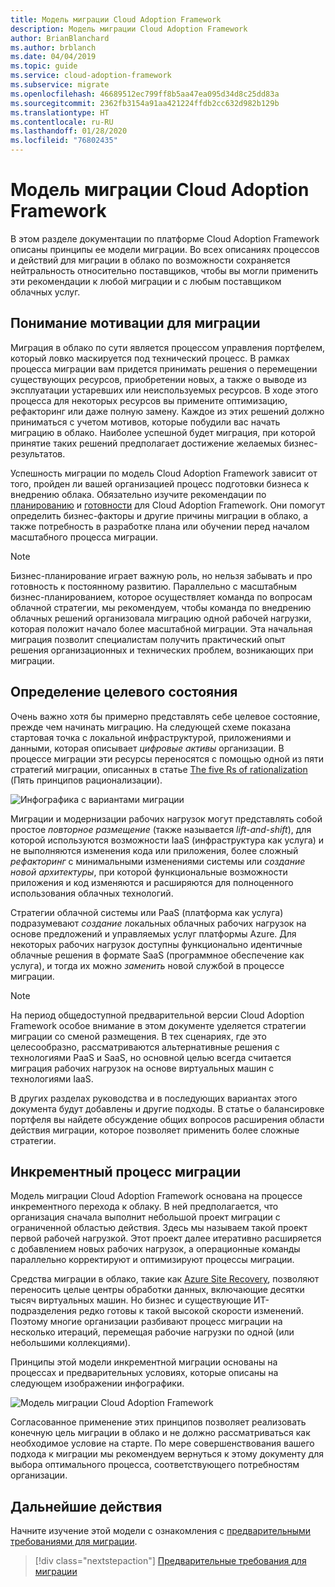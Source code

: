 ```yaml
---
title: Модель миграции Cloud Adoption Framework
description: Модель миграции Cloud Adoption Framework
author: BrianBlanchard
ms.author: brblanch
ms.date: 04/04/2019
ms.topic: guide
ms.service: cloud-adoption-framework
ms.subservice: migrate
ms.openlocfilehash: 46689512ec799ff8b5aa47ea095d34d8c25dd83a
ms.sourcegitcommit: 2362fb3154a91aa421224ffdb2cc632d982b129b
ms.translationtype: HT
ms.contentlocale: ru-RU
ms.lasthandoff: 01/28/2020
ms.locfileid: "76802435"
---
```

# <a name="cloud-adoption-framework-migration-model"></a>Модель миграции Cloud Adoption Framework

В этом разделе документации по платформе Cloud Adoption Framework описаны принципы ее модели миграции. Во всех описаниях процессов и действий для миграции в облако по возможности сохраняется нейтральность относительно поставщиков, чтобы вы могли применить эти рекомендации к любой миграции и с любым поставщиком облачных услуг.

## <a name="understand-migration-motivations"></a>Понимание мотивации для миграции

Миграция в облако по сути является процессом управления портфелем, который ловко маскируется под технический процесс. В рамках процесса миграции вам придется принимать решения о перемещении существующих ресурсов, приобретении новых, а также о выводе из эксплуатации устаревших или неиспользуемых ресурсов. В ходе этого процесса для некоторых ресурсов вы примените оптимизацию, рефакторинг или даже полную замену. Каждое из этих решений должно приниматься с учетом мотивов, которые побудили вас начать миграцию в облако. Наиболее успешной будет миграция, при которой принятие таких решений предполагает достижение желаемых бизнес-результатов.

Успешность миграции по модель Cloud Adoption Framework зависит от того, пройден ли вашей организацией процесс подготовки бизнеса к внедрению облака. Обязательно изучите рекомендации по [планированию](../../strategy/index.md) и [готовности](../../ready/index.md) для Cloud Adoption Framework. Они помогут определить бизнес-факторы и другие причины миграции в облако, а также потребность в разработке плана или обучении перед началом масштабного процесса миграции.

> [!NOTE]
> Бизнес-планирование играет важную роль, но нельзя забывать и про готовность к постоянному развитию. Параллельно с масштабным бизнес-планированием, которое осуществляет команда по вопросам облачной стратегии, мы рекомендуем, чтобы команда по внедрению облачных решений организовала миграцию одной рабочей нагрузки, которая положит начало более масштабной миграции. Эта начальная миграция позволит специалистам получить практический опыт решения организационных и технических проблем, возникающих при миграции.

## <a name="envision-an-end-state"></a>Определение целевого состояния

Очень важно хотя бы примерно представлять себе целевое состояние, прежде чем начинать миграцию. На следующей схеме показана стартовая точка с локальной инфраструктурой, приложениями и данными, которая описывает *цифровые активы* организации. В процессе миграции эти ресурсы переносятся с помощью одной из пяти стратегий миграции, описанных в статье [The five Rs of rationalization](../../digital-estate/5-rs-of-rationalization.md) (Пять принципов рационализации).

![Инфографика с вариантами миграции](../../_images/migrate/migration-options.png)

Миграции и модернизации рабочих нагрузок могут представлять собой простое _повторное размещение_ (также называется _lift-and-shift_), для которой используются возможности IaaS (инфраструктура как услуга) и не выполняются изменения кода или приложения, более сложный _рефакторинг_ с минимальными изменениями системы или _создание новой архитектуры_, при которой функциональные возможности приложения и код изменяются и расширяются для полноценного использования облачных технологий.

Стратегии облачной системы или PaaS (платформа как услуга) подразумевают *создание* локальных облачных рабочих нагрузок на основе предложений и управляемых услуг платформы Azure. Для некоторых рабочих нагрузок доступны функционально идентичные облачные решения в формате SaaS (программное обеспечение как услуга), и тогда их можно *заменить* новой службой в процессе миграции.

> [!NOTE]
> На период общедоступной предварительной версии Cloud Adoption Framework особое внимание в этом документе уделяется стратегии миграции со сменой размещения. В тех сценариях, где это целесообразно, рассматриваются альтернативные решения с технологиями PaaS и SaaS, но основной целью всегда считается миграция рабочих нагрузок на основе виртуальных машин с технологиями IaaS.
>
> В других разделах руководства и в последующих вариантах этого документа будут добавлены и другие подходы. В статье о балансировке портфеля вы найдете обсуждение общих вопросов расширения области действия миграции, которое позволяет применить более сложные стратегии.

## <a name="incremental-migration"></a>Инкрементный процесс миграции

Модель миграции Cloud Adoption Framework основана на процессе инкрементного перехода к облаку. В ней предполагается, что организация сначала выполнит небольшой проект миграции с ограниченной областью действия. Здесь мы называем такой проект первой рабочей нагрузкой. Этот проект далее итеративно расширяется с добавлением новых рабочих нагрузок, а операционные команды параллельно корректируют и оптимизируют процессы миграции.

Средства миграции в облако, такие как [Azure Site Recovery](https://docs.microsoft.com/azure/site-recovery/site-recovery-overview), позволяют переносить целые центры обработки данных, включающие десятки тысяч виртуальных машин. Но бизнес и существующие ИТ-подразделения редко готовы к такой высокой скорости изменений. Поэтому многие организации разбивают процесс миграции на несколько итераций, перемещая рабочие нагрузки по одной (или небольшими коллекциями).

Принципы этой модели инкрементной миграции основаны на процессах и предварительных условиях, которые описаны на следующем изображении инфографики.

![Модель миграции Cloud Adoption Framework](../../_images/operational-transformation-migrate.png)

Согласованное применение этих принципов позволяет реализовать конечную цель миграции в облако и не должно рассматриваться как необходимое условие на старте. По мере совершенствования вашего подхода к миграции мы рекомендуем вернуться к этому документу для выбора оптимального процесса, соответствующего потребностям организации.

## <a name="next-steps"></a>Дальнейшие действия

Начните изучение этой модели с ознакомления с [предварительными требованиями для миграции](./prerequisites/index.md).

> [!div class="nextstepaction"]
> [Предварительные требования для миграции](./prerequisites/index.md)
